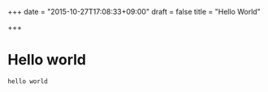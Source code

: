 +++
date = "2015-10-27T17:08:33+09:00"
draft = false
title = "Hello World"

+++

# Hello world
```
hello world
```
